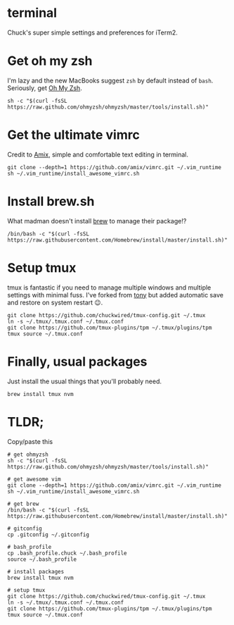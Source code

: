 # terminal
Chuck's super simple settings and preferences for iTerm2.

# Get oh my zsh
I'm lazy and the new MacBooks suggest `zsh` by default instead of `bash`. Seriously, get [Oh My Zsh](https://ohmyz.sh/).

```
sh -c "$(curl -fsSL https://raw.github.com/ohmyzsh/ohmyzsh/master/tools/install.sh)"
```

# Get the ultimate vimrc
Credit to [Amix](https://github.com/amix/vimrc), simple and comfortable text editing in terminal.
```
git clone --depth=1 https://github.com/amix/vimrc.git ~/.vim_runtime
sh ~/.vim_runtime/install_awesome_vimrc.sh
```

# Install brew.sh
What madman doesn't install [brew](https://brew.sh) to manage their package!?

```
/bin/bash -c "$(curl -fsSL https://raw.githubusercontent.com/Homebrew/install/master/install.sh)"
```

# Setup tmux
tmux is fantastic if you need to manage multiple windows and multiple settings with minimal fuss. I've forked from [tony](http://tony.github.io/tmux-config/) but added automatic save and restore on system restart 😉.

```
git clone https://github.com/chuckwired/tmux-config.git ~/.tmux
ln -s ~/.tmux/.tmux.conf ~/.tmux.conf
git clone https://github.com/tmux-plugins/tpm ~/.tmux/plugins/tpm
tmux source ~/.tmux.conf
```

# Finally, usual packages
Just install the usual things that you'll probably need.

```
brew install tmux nvm
```
# TLDR;

Copy/paste this
```
# get ohmyzsh
sh -c "$(curl -fsSL https://raw.github.com/ohmyzsh/ohmyzsh/master/tools/install.sh)"

# get awesome vim
git clone --depth=1 https://github.com/amix/vimrc.git ~/.vim_runtime
sh ~/.vim_runtime/install_awesome_vimrc.sh

# get brew
/bin/bash -c "$(curl -fsSL https://raw.githubusercontent.com/Homebrew/install/master/install.sh)"

# gitconfig
cp .gitconfig ~/.gitconfig

# bash_profile
cp .bash_profile.chuck ~/.bash_profile
source ~/.bash_profile

# install packages
brew install tmux nvm

# setup tmux
git clone https://github.com/chuckwired/tmux-config.git ~/.tmux
ln -s ~/.tmux/.tmux.conf ~/.tmux.conf
git clone https://github.com/tmux-plugins/tpm ~/.tmux/plugins/tpm
tmux source ~/.tmux.conf
```
